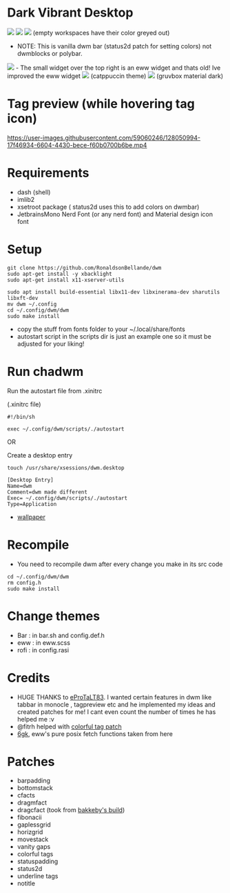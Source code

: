 # Dark Vibrant Desktop

<img src="https://github.com/siduck/chadwm/blob/screenshots/screenshots/initial_look.png">
<img src="https://github.com/siduck/chadwm/blob/screenshots/screenshots/col_layout.png">

<img src="https://github.com/siduck/chadwm/blob/screenshots/screenshots/occ_act_tags.png">
(empty workspaces have their color greyed out)

- NOTE: This is vanilla dwm bar (status2d patch for setting colors) not dwmblocks or polybar. 
<img src="https://github.com/siduck/chadwm/blob/screenshots/screenshots/chadwm.png">
- The small widget over the top right is an eww widget and thats old! Ive improved the eww widget 
<img src='https://i.redd.it/t1pvmqlq3oc81.png'>
(catppuccin theme)
<img src="https://github.com/siduck/chadwm/blob/screenshots/screenshots/gruvchad.png">
(gruvbox material dark)

# Tag preview (while hovering tag icon)

https://user-images.githubusercontent.com/59060246/128050994-17f46934-6604-4430-bece-f60b0700b6be.mp4

# Requirements

- dash (shell)
- imlib2 
- xsetroot package ( status2d uses this to add colors on dwmbar)
- JetbrainsMono Nerd Font (or any nerd font) and Material design icon font

# Setup 

```
git clone https://github.com/RonaldsonBellande/dwm
sudo apt-get install -y xbacklight
sudo apt-get install x11-xserver-utils

sudo apt install build-essential libx11-dev libxinerama-dev sharutils libxft-dev
mv dwm ~/.config
cd ~/.config/dwm/dwm
sudo make install
```
- copy the stuff from fonts folder to your ~/.local/share/fonts 
- autostart script in the scripts dir is just an example one so it must be adjusted for your liking!

# Run chadwm

Run the autostart file from .xinitrc

(.xinitrc file)
```
#!/bin/sh

exec ~/.config/dwm/scripts/./autostart
```
OR

Create a desktop entry 

```
touch /usr/share/xsessions/dwm.desktop  
```

```
[Desktop Entry]
Name=dwm
Comment=dwm made different
Exec= ~/.config/dwm/scripts/./autostart 
Type=Application 
```

- [wallpaper](https://github.com/siduck/chadwm/blob/screenshots/screenshots/chad.png)

# Recompile 

- You need to recompile dwm after every change you make in its src code 

```
cd ~/.config/dwm/dwm
rm config.h
sudo make install
```

# Change themes 

- Bar  : in bar.sh and config.def.h
- eww  : in eww.scss
- rofi : in config.rasi 

# Credits 

- HUGE THANKS to [eProTaLT83](https://www.reddit.com/user/eProTaLT83). I wanted certain features in dwm like tabbar in monocle , tagpreview etc and he implemented my ideas and created patches for me! I cant even count the number of times he has helped me :v 
- @fitrh helped with [colorful tag patch](https://github.com/fitrh/dwm/issues/1)
- [6gk](https://github.com/6gk/fet.sh), eww's pure posix fetch functions taken from here

# Patches

- barpadding 
- bottomstack
- cfacts
- dragmfact 
- dragcfact (took from [bakkeby's build](https://github.com/bakkeby/dwm-flexipatch))
- fibonacii
- gaplessgrid
- horizgrid
- movestack 
- vanity gaps
- colorful tags
- statuspadding 
- status2d
- underline tags
- notitle
